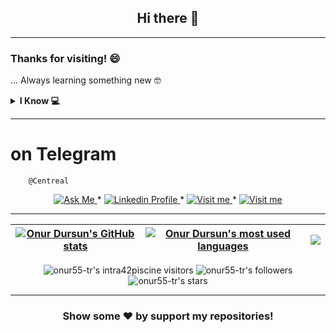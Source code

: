 <h2 align = center> Hi there 👋 </h2>

---

### Thanks for visiting! 😄

<!--
I have a variety of interests:

- 🔭 I’m currently working on ...
- 🌱 I’m currently learning ...
- 👯 I’m looking to collaborate on ...
- 🤔 I’m looking for help with ...
- 💬 Ask me about ...
- 📫 How to reach me: ...
- 😄 Pronouns: ...
- ⚡ Fun fact: ...
-->

... Always learning something new 🤓

<details>
  <summary><b>I Know 💻</b></summary><br/>

|  Language  | Experience |
| ---------- | ---------- |
| Javascript | 0 - 1 year |
| C          | 0 - 1 year |
| C++        | 0 - 1 year |
| HTML       | 1 - 2 year |
| CSS        | 1 - 2 year |
| C#         | 1 - 3 year |
| SQL        | 1 - 3 year |
| Python     | 1 - 3 year |
</details>

---

# on Telegram
```
    @Centreal
```
<p align="center">
	<a href = "mailto:onurdrsn55@gmail.com">
		<img alt = "Ask Me" src = "https://img.shields.io/badge/-Ask_me_anything-white?style=plastic&logo=Gmail&link=mailto:onurdrsn55@gmail.com" />
	</a>
	</a>
	<span> * </span>
	<a href = "https://www.linkedin.com/in/odursun/">
		<img alt = "Linkedin Profile" src = "https://img.shields.io/badge/-Linkedin_Profile-0072b1?style=plastic&logo=Linkedin&logoColor=white&link=https://www.linkedin.com/in/odursun/" />
	</a>
  <span> * </span>
  <a href = "https://t.me/Centreal">
    <img alt = "Visit me" src = "https://img.shields.io/badge/-Visit_Me-white?style=plastic&logo=Telegram&link=https://www.t.me/Centreal" />
  </a>
  <span> * </span>
  <a href = "https://twitter.com/odursun">
    <img alt = "Visit me" src = "https://img.shields.io/badge/-Visit_Me-blue?style=flat&logo=Twitter&logoColor=white&link=https://www.twitter.com/odursun" />
  </a>
</p>

---
| [![Onur Dursun's GitHub stats](https://github-readme-stats.vercel.app/api?username=onur55-tr&count_private=true&show_icons=true&hide=issues&hide_border=true&theme=jolly)](https://github.com/onur55-tr?tab=repositories) | [![Onur Dursun's most used languages](https://github-readme-stats.vercel.app/api/top-langs/?username=onur55-tr&layout=compact&hide_border=true&theme=jolly)](https://github.com/onur55-tr?tab=repositories) | ![](https://github.com/onur55-tr/Stats/blob/master/generated/languages.svg) |
|:-:|:-:|:-:|

<p align="center">
	<img alt = "onur55-tr's intra42piscine visitors" src = "https://img.shields.io/github/watchers/onur55-tr/intra42piscine?color=blueviolet" />
	<img alt = "onur55-tr's followers" src = "https://img.shields.io/github/followers/onur55-tr?color=blueviolet" />
	<img alt = "onur55-tr's stars" src = "https://img.shields.io/github/stars/onur55-tr?color=blueviolet" />
</p>

---


<h3 align = center>
    Show some ❤️ by support my repositories!
</h3>
